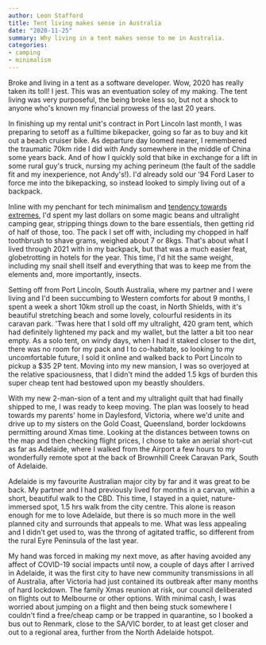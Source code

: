```yaml
---
author: Leon Stafford
title: Tent living makes sense in Australia
date: "2020-11-25"
summary: Why living in a tent makes sense to me in Australia. 
categories:
- camping
- minimalism
---
```


Broke and living in a tent as a software developer. Wow, 2020 has really taken its toll! I jest. This was an eventuation soley of my making. The tent living was very purposeful, the being broke less so, but not a shock to anyone who's known my financial prowess of the last 20 years.

In finishing up my rental unit's contract in Port Lincoln last month, I was preparing to setoff as a fulltime bikepacker, going so far as to buy and kit out a beach cruiser bike. As departure day loomed nearer, I remembered the traumatic 70km ride I did with Andy somewhere in the middle of China some years back. And of how I quickly sold that bike in exchange for a lift in some rural guy's truck, nursing my aching perineum (the fault of the saddle fit and my inexperience, not Andy's!). I'd already sold our '94 Ford Laser to force me into the bikepacking, so instead looked to simply living out of a backpack.

Inline with my penchant for tech minimalism and [tendency towards extremes](/blog/true_cost/), I'd spent my last dollars on some magic beans and ultralight camping gear, stripping things down to the bare essentials, then getting rid of half of those, too. The pack I set off with, including my chopped in half toothbrush to shave grams, weighed about 7 or 8kgs. That's about what I lived through 2021 with in my backpack, but that was a much easier feat, globetrotting in hotels for the year. This time, I'd hit the same weight, including my snail shell itself and everything that was to keep me from the elements and, more importantly, insects.

Setting off from Port Lincoln, South Australia, where my partner and I were living and I'd been succumbing to Western comforts for about 9 months, I spent a week a short 10km stroll up the coast, in North Shields, with it's beautiful stretching beach and some lovely, colourful residents in its caravan park. 'Twas here that I sold off my ultralight, 420 gram tent, which had definitely lightened my pack and my wallet, but the latter a bit too near empty. As a solo tent, on windy days, when I had it staked closer to the dirt, there was no room for my pack and I to co-habitate, so looking to my uncomfortable future, I sold it online and walked back to Port Lincoln to pickup a $35 2P tent. Moving into my new mansion, I was so overjoyed at the relative spaciousness, that I didn't mind the added 1.5 kgs of burden this super cheap tent had bestowed upon my beastly shoulders.

With my new 2-man-sion of a tent and my ultralight quilt that had finally shipped to me, I was ready to keep moving. The plan was loosely to head towards my parents' home in Daylesford, Victoria, where we'd unite and drive up to my sisters on the Gold Coast, Queensland, border lockdowns permitting around Xmas time. Looking at the distances between towns on the map and then checking flight prices, I chose to take an aerial short-cut as far as Adelaide, where I walked from the Airport a few hours to my wonderfully remote spot at the back of Brownhill Creek Caravan Park, South of Adelaide.

Adelaide is my favourite Australian major city by far and it was great to be back. My partner and I had previously lived for months in a carvan, within a short, beautiful walk to the CBD. This time, I stayed in a quiet, nature-immersed spot, 1.5 hrs walk from the city centre. This alone is reason enough for me to love Adelaide, but there is so much more in the well planned city and surrounds that appeals to me. What was less appealing and I didn't get used to, was the throng of agitated traffic, so different from the rural Eyre Peninsula of the last year.

My hand was forced in making my next move, as after having avoided any affect of COVID-19 social impacts until now, a couple of days after I arrived in Adelaide, it was the first city to have new community transmissions in all of Australia, after Victoria had just contained its outbreak after many months of hard lockdown. The family Xmas reunion at risk, our council deliberated on flights out to Melbourne or other options. With minimal cash, I was worried about jumping on a flight and then being stuck somewhere I couldn't find a free/cheap camp or be trapped in quarantine, so I booked a bus out to Renmark, close to the SA/VIC border, to at least get closer and out to a regional area, further from the North Adelaide hotspot. 
